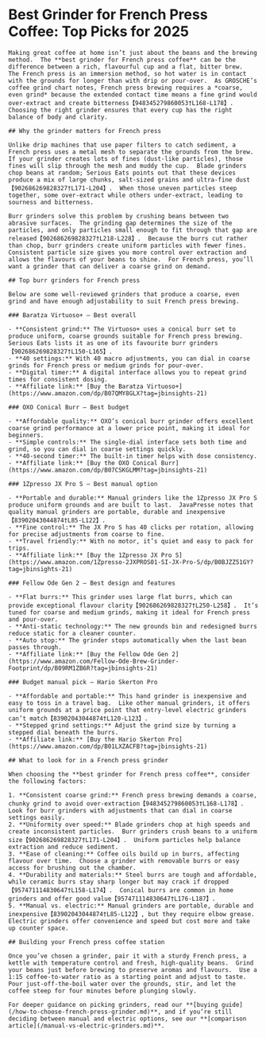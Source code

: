# Best Grinder for French Press Coffee: Top Picks for 2025

    Making great coffee at home isn’t just about the beans and the brewing method.  The **best grinder for French press coffee** can be the difference between a rich, flavourful cup and a flat, bitter brew.  The French press is an immersion method, so hot water is in contact with the grounds for longer than with drip or pour‑over.  As GROSCHE’s coffee grind chart notes, French press brewing requires a *coarse, even grind* because the extended contact time means a fine grind would over‑extract and create bitterness【948345279860053†L168-L178】.  Choosing the right grinder ensures that every cup has the right balance of body and clarity.

    ## Why the grinder matters for French press

    Unlike drip machines that use paper filters to catch sediment, a French press uses a metal mesh to separate the grounds from the brew.  If your grinder creates lots of fines (dust‑like particles), those fines will slip through the mesh and muddy the cup.  Blade grinders chop beans at random; Serious Eats points out that these devices produce a mix of large chunks, salt‑sized grains and ultra‑fine dust【902686269828327†L171-L204】.  When those uneven particles steep together, some over‑extract while others under‑extract, leading to sourness and bitterness.

    Burr grinders solve this problem by crushing beans between two abrasive surfaces.  The grinding gap determines the size of the particles, and only particles small enough to fit through that gap are released【902686269828327†L218-L228】.  Because the burrs cut rather than chop, burr grinders create uniform particles with fewer fines.  Consistent particle size gives you more control over extraction and allows the flavours of your beans to shine.  For French press, you’ll want a grinder that can deliver a coarse grind on demand.

    ## Top burr grinders for French press

    Below are some well‑reviewed grinders that produce a coarse, even grind and have enough adjustability to suit French press brewing.

    ### Baratza Virtuoso+ – Best overall

    - **Consistent grind:** The Virtuoso+ uses a conical burr set to produce uniform, coarse grounds suitable for French press brewing.  Serious Eats lists it as one of its favourite burr grinders【902686269828327†L150-L165】.
    - **40 settings:** With 40 macro adjustments, you can dial in coarse grinds for French press or medium grinds for pour‑over.
    - **Digital timer:** A digital interface allows you to repeat grind times for consistent dosing.
    - **Affiliate link:** [Buy the Baratza Virtuoso+](https://www.amazon.com/dp/B07QMY8GLX?tag=jbinsights-21)

    ### OXO Conical Burr – Best budget

    - **Affordable quality:** OXO’s conical burr grinder offers excellent coarse grind performance at a lower price point, making it ideal for beginners.
    - **Simple controls:** The single‑dial interface sets both time and grind, so you can dial in coarse settings quickly.
    - **40‑second timer:** The built‑in timer helps with dose consistency.
    - **Affiliate link:** [Buy the OXO Conical Burr](https://www.amazon.com/dp/B07CSKGLMM?tag=jbinsights-21)

    ### 1Zpresso JX Pro S – Best manual option

    - **Portable and durable:** Manual grinders like the 1Zpresso JX Pro S produce uniform grounds and are built to last.  JavaPresse notes that quality manual grinders are portable, durable and inexpensive【83902043044874†L85-L122】.
    - **Fine control:** The JX Pro S has 40 clicks per rotation, allowing for precise adjustments from coarse to fine.
    - **Travel friendly:** With no motor, it’s quiet and easy to pack for trips.
    - **Affiliate link:** [Buy the 1Zpresso JX Pro S](https://www.amazon.com/1Zpresso-2JXPROS01-SI-JX-Pro-S/dp/B0BJZZ51GY?tag=jbinsights-21)

    ### Fellow Ode Gen 2 – Best design and features

    - **Flat burrs:** This grinder uses large flat burrs, which can provide exceptional flavour clarity【902686269828327†L250-L258】.  It’s tuned for coarse and medium grinds, making it ideal for French press and pour‑over.
    - **Anti‑static technology:** The new grounds bin and redesigned burrs reduce static for a cleaner counter.
    - **Auto stop:** The grinder stops automatically when the last bean passes through.
    - **Affiliate link:** [Buy the Fellow Ode Gen 2](https://www.amazon.com/Fellow-Ode-Brew-Grinder-Footprint/dp/B09RM1ZB6R?tag=jbinsights-21)

    ### Budget manual pick – Hario Skerton Pro

    - **Affordable and portable:** This hand grinder is inexpensive and easy to toss in a travel bag.  Like other manual grinders, it offers uniform grounds at a price point that entry‑level electric grinders can’t match【83902043044874†L120-L123】.
    - **Stepped grind settings:** Adjust the grind size by turning a stepped dial beneath the burrs.
    - **Affiliate link:** [Buy the Hario Skerton Pro](https://www.amazon.com/dp/B01LXZACFB?tag=jbinsights-21)

    ## What to look for in a French press grinder

    When choosing the **best grinder for French press coffee**, consider the following factors:

    1. **Consistent coarse grind:** French press brewing demands a coarse, chunky grind to avoid over‑extraction【948345279860053†L168-L178】.  Look for burr grinders with adjustments that can dial in coarse settings easily.
    2. **Uniformity over speed:** Blade grinders chop at high speeds and create inconsistent particles.  Burr grinders crush beans to a uniform size【902686269828327†L171-L204】.  Uniform particles help balance extraction and reduce sediment.
    3. **Ease of cleaning:** Coffee oils build up in burrs, affecting flavour over time.  Choose a grinder with removable burrs or easy access for brushing out the chamber.
    4. **Durability and materials:** Steel burrs are tough and affordable, while ceramic burrs stay sharp longer but may crack if dropped【957471114830647†L158-L174】.  Conical burrs are common in home grinders and offer good value【957471114830647†L176-L187】.
    5. **Manual vs. electric:** Manual grinders are portable, durable and inexpensive【83902043044874†L85-L122】, but they require elbow grease.  Electric grinders offer convenience and speed but cost more and take up counter space.

    ## Building your French press coffee station

    Once you’ve chosen a grinder, pair it with a sturdy French press, a kettle with temperature control and fresh, high‑quality beans.  Grind your beans just before brewing to preserve aromas and flavours.  Use a 1:15 coffee‑to‑water ratio as a starting point and adjust to taste.  Pour just‑off‑the‑boil water over the grounds, stir, and let the coffee steep for four minutes before plunging slowly.

    For deeper guidance on picking grinders, read our **[buying guide](/how-to-choose-french-press-grinder.md)**, and if you’re still deciding between manual and electric options, see our **[comparison article](/manual-vs-electric-grinders.md)**.
